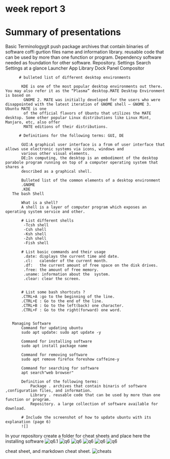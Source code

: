 # week report 3 
  
   # Summary of presentations
   Basic Terminologygit push
   package archives that contain binaries of software coffi gurtion
   files name and information
   library. reusable code that can be used by more than one function or program.
   Dependency software needed as foundation for other software.
   Repository. 
      Settings
      Search
     Settings at a glance
     Launcher
     App Library
     Dock
     Panel
     Compositor
 
          # bulleted list of different desktop environments
 
           KDE is one of the most popular desktop environments out there. You may also refer it as the “Plasma” desktop.MATE Desktop Environment is based on
            GNOME 2. MATE was initially developed for the users who were disappointed with the latest iteration of GNOME shell — GNOME 3. Ubuntu MATE is one
            of the official flavors of Ubuntu that utilizes the MATE desktop. Some other popular Linux distributions like Linux Mint, Manjaro, etc, also offer
            MATE editions of their distributions.
 
          # Definitions for the following terms: GUI, DE
 
           GUI:A graphical user interface is a from of user interface that allows use electronic systems via icons, windows and
           various other visual elements.
           DE;In computing, the desktop is an embodiment of the desktop parabole program running on top of a computer operating system that shares a
           described as a graphical shell.
 
           Bulleted list of the common elements of a desktop environment
           .GNOME
           .KDE
       The bash Shell
 
           What is a shell?
           A shell is a layer of computer program which exposes an operating system service and other.
 
           # List different shells
            -Tcsh shell
            -Csh shell
            -Ksh shell
            -Zsh shell
            -Fish shell
 
           # List basic commands and their usage
            .date: displays the current time and date. 
            .cl:   calender of the current month.
            .df:   the current amount of free space on the disk drives.
            .free: the amount of free memory. 
            .uname: information about the  system.
            .clear: clear the screen.  
        

           # List some bash shortcuts ?
           .CTRL+A :go to the beginning of the line.
           .CTRL+E : Go to the end of the line.
           .CTRL+B : Go to the left(back) one character.
           .CTRL+F : Go to the right(forward) one word.

 
       Managing Software
           Command for updating ubuntu
           sudo apt update: sudo apt update -y
 
           Command for installing software
           sudo apt install package name
 
           Command for removing software
           sudo apt remove firefox foreshow caffeine-y
 
           Command for searching for software
           apt search"web browser"
 
           Definition of the following terms:
               Package . archives that contain binaris of software ,configuration files, and information.
               Library . reusable code that can be used by more than one function or program.
               Repository. a large collection of software available for download.
              
           # Include the screenshot of how to update ubuntu with its explanation (page 6)
           ![]
 
In your repository create a folder for cheat sheets and place here the installing software
![q6.1](q6.1.png)
![q6](q6.2.png)
![q6](q6.3.png)
![q6](q6.4.png)
![q6](q6.5.png)
![q6](q6.6.png)


 cheat sheet, and markdown cheat sheet.
![cheats](cheatsheets.png)

